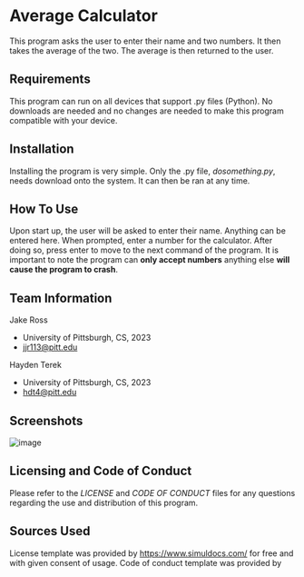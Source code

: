 # Average Calculator

This program asks the user to enter their name and two numbers. It then takes the average of the two. The average is then returned to the user. 

## Requirements

This program can run on all devices that support .py files (Python). No downloads are needed and no changes are needed to make this program compatible with your device.

## Installation

Installing the program is very simple. Only the .py file, *dosomething.py*, needs download onto the system. It can then be ran at any time.

## How To Use

Upon start up, the user will be asked to enter their name. Anything can be entered here. When prompted, enter a number for the calculator. After doing so, press enter to move to the next command of the program. It is important to note the program can **only accept numbers** anything else **will cause the program to crash**.

## Team Information

Jake Ross

* University of Pittsburgh, CS, 2023
* jjr113@pitt.edu

Hayden Terek

* University of Pittsburgh, CS, 2023
* hdt4@pitt.edu

## Screenshots
![image](https://user-images.githubusercontent.com/91906368/138929467-7e088a68-7eff-4dc3-a217-b964dce11d0c.png)

## Licensing and Code of Conduct 

Please refer to the *LICENSE* and *CODE OF CONDUCT* files for any questions regarding the use and distribution of this program.

## Sources Used
License template was provided by https://www.simuldocs.com/ for free and with given consent of usage.
Code of conduct template was provided by 

